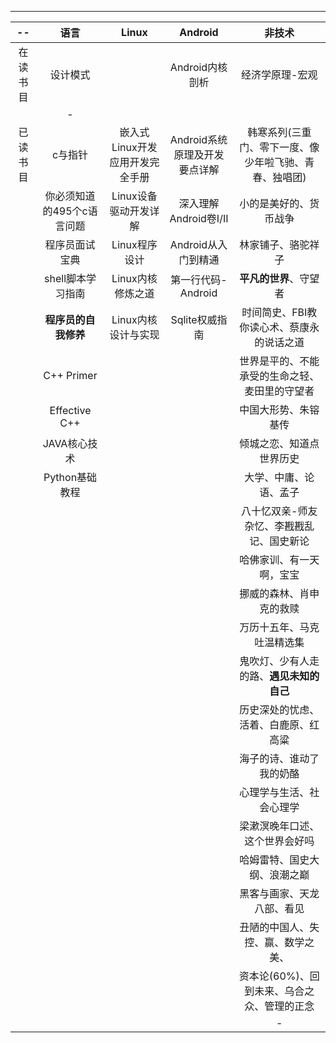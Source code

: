 



------------


|     --      |       语言      |     Linux    |   Android   |   非技术       |
|:---------:  | :------------: | :----------: | :---------: | :-------------:|
|在读书目      |设计模式|         | Android内核剖析|经济学原理-宏观|   
|             |  - |         |         |          |   
| 已读书目 | c与指针|嵌入式Linux开发应用开发完全手册|Android系统原理及开发要点详解|韩寒系列(三重门、零下一度、像少年啦飞驰、青春、独唱团)|   
|        |你必须知道的495个c语言问题|Linux设备驱动开发详解|深入理解Android卷I/II|小的是美好的、货币战争|   
|        |程序员面试宝典       |Linux程序设计|Android从入门到精通| 林家铺子、骆驼祥子|   
|        | shell脚本学习指南   |Linux内核修炼之道|第一行代码-Android|**平凡的世界**、守望者|   
|        | **程序员的自我修养**|Linux内核设计与实现|Sqlite权威指南|时间简史、FBI教你读心术、蔡康永的说话之道|   
|        | C++ Primer       |     |     |世界是平的、不能承受的生命之轻、麦田里的守望者|   
|        | Effective C++    |  |       |中国大形势、朱镕基传|   
|        | JAVA核心技术      | |        |倾城之恋、知道点世界历史|   
|        | Python基础教程    |         |         |大学、中庸、论语、孟子|   
|        |     |         |         |八十忆双亲-师友杂忆、李戡戡乱记、国史新论|   
|        |     |         |         |哈佛家训、有一天啊，宝宝|   
|        |     |         |         |挪威的森林、肖申克的救赎|   
|        |     |         |         |万历十五年、马克吐温精选集|   
|        |     |         |         |鬼吹灯、少有人走的路、**遇见未知的自己**|   
|        |     |         |         |历史深处的忧虑、活着、白鹿原、红高粱|   
|        |     |         |         |海子的诗、谁动了我的奶酪|   
|        |     |         |         |心理学与生活、社会心理学|   
|        |     |         |         |梁漱溟晚年口述、这个世界会好吗|   
|        |     |         |         |哈姆雷特、国史大纲、浪潮之巅|   
|        |     |         |         |黑客与画家、天龙八部、看见|   
|        |     |         |         |丑陋的中国人、失控、赢、数学之美、|   
|        |     |         |         |资本论(60%)、回到未来、乌合之众、管理的正念|   
|        |     |         |         |   - |   


